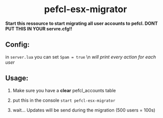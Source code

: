 <h1 align="center">pefcl-esx-migrator</h1>

**Start this ressource to start migrating all user accounts to pefcl. DONT PUT THIS IN YOUR servre.cfg!!**

## Config:
in `server.lua`
you can set `Spam = true` 
\n *will print every action for each user*

## Usage:
1. Make sure you have a **clear** pefcl_accounts table

2. put this in the console `start pefcl-esx-migrator`

3. wait... Updates will be send during the migration (500 users = 100s)
   
